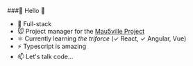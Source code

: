 ###👋 Hello 👋

- 💬 Full-stack 
- 🐭 Project manager for the [Mau5ville Project](https://github.com/Mau5ville-Project)
- ⚛️ Currently learning *the triforce* (✓ React, ✓ Angular, Vue)
- ⚡ Typescript is amazing
- 📫 Let's talk code...
